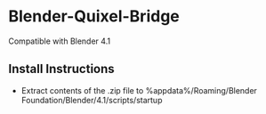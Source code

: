 # Blender-Quixel-Bridge

Compatible with Blender 4.1


## Install Instructions
- Extract contents of the .zip file to %appdata%/Roaming/Blender Foundation/Blender/4.1/scripts/startup
